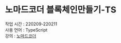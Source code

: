 # 노마드코더 블록체인만들기-TS

작업 시간 : 220209-220211 <br>
사용 언어 : TypeScript<br>
강의 : [노마드코더](https://nomadcoders.co/)
